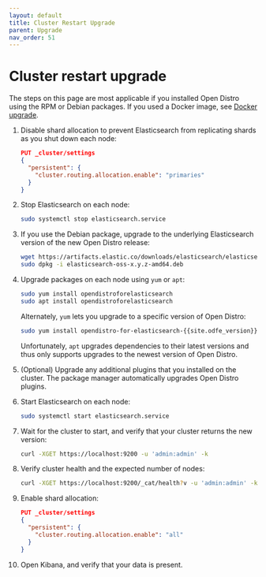 ```yaml
---
layout: default
title: Cluster Restart Upgrade
parent: Upgrade
nav_order: 51
---
```


# Cluster restart upgrade

The steps on this page are most applicable if you installed Open Distro using the RPM or Debian packages. If you used a Docker image, see [Docker upgrade](../docker/).

1. Disable shard allocation to prevent Elasticsearch from replicating shards as you shut down each node:

   ```json
   PUT _cluster/settings
   {
     "persistent": {
       "cluster.routing.allocation.enable": "primaries"
     }
   }
   ```

1. Stop Elasticsearch on each node:

   ```bash
   sudo systemctl stop elasticsearch.service
   ```

1. If you use the Debian package, upgrade to the underlying Elasticsearch version of the new Open Distro release:

   ```bash
   wget https://artifacts.elastic.co/downloads/elasticsearch/elasticsearch-oss-x.y.z-amd64.deb
   sudo dpkg -i elasticsearch-oss-x.y.z-amd64.deb
   ```

1. Upgrade packages on each node using `yum` or `apt`:

   ```bash
   sudo yum install opendistroforelasticsearch
   sudo apt install opendistroforelasticsearch
   ```

   Alternately, `yum` lets you upgrade to a specific version of Open Distro:

   ```bash
   sudo yum install opendistro-for-elasticsearch-{{site.odfe_version}}
   ```

   Unfortunately, `apt` upgrades dependencies to their latest versions and thus only supports upgrades to the newest version of Open Distro.

1. (Optional) Upgrade any additional plugins that you installed on the cluster. The package manager automatically upgrades Open Distro plugins.

1. Start Elasticsearch on each node:

   ```bash
   sudo systemctl start elasticsearch.service
   ```

1. Wait for the cluster to start, and verify that your cluster returns the new version:

   ```bash
   curl -XGET https://localhost:9200 -u 'admin:admin' -k
   ```

1. Verify cluster health and the expected number of nodes:

   ```bash
   curl -XGET https://localhost:9200/_cat/health?v -u 'admin:admin' -k
   ```

1. Enable shard allocation:

   ```json
   PUT _cluster/settings
   {
     "persistent": {
       "cluster.routing.allocation.enable": "all"
     }
   }
   ```

1. Open Kibana, and verify that your data is present.
